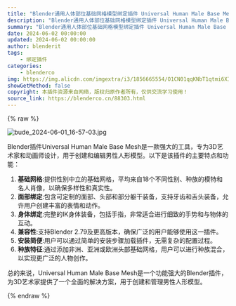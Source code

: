 ```yaml
---
title: "Blender通用人体部位基础网格模型绑定插件 Universal Human Male Base Mesh v2.1"
description: "Blender通用人体部位基础网格模型绑定插件 Universal Human Male Base Mesh v2.1"
summary: "Blender通用人体部位基础网格模型绑定插件 Universal Human Male Base Mesh v2.1"
date: 2024-06-02 00:00:00
updated: 2024-06-02 00:00:00
author: blenderit
tags: 
    - 绑定插件
categories:
    - blenderco
img: https://img.alicdn.com/imgextra/i3/1856665554/O1CN01qqKNbT1qtmi6XI7zQ_!!1856665554.jpg
showGetMethod: false
copyright: 本插件资源来自网络，版权归原作者所有，仅供交流学习使用！
source_link: https://blenderco.cn/88303.html
---
```


{% raw %}
<p><img src="https://img.alicdn.com/imgextra/i3/1856665554/O1CN01qqKNbT1qtmi6XI7zQ_!!1856665554.jpg" alt="bude_2024-06-01_16-57-03.jpg"></p><p>Blender插件Universal Human Male Base Mesh是一款强大的工具，专为3D艺术家和动画师设计，用于创建和编辑男性人形模型。以下是该插件的主要特点和功能：</p><ol>
<li><strong>基础网格</strong>:提供性别中立的基础网格，平均来自18个不同性别、种族的模特和名人肖像，以确保多样性和真实性。</li>
<li><strong>面部绑定</strong>:包含可定制的面部、头部和部分躯干装备，支持牙齿和舌头装备，允许用户创建丰富的表情和动作。</li>
<li><strong>身体绑定</strong>:完整的IK身体装备，包括手指，非常适合进行细致的手势和与物体的互动。</li>
<li><strong>兼容性</strong>:支持Blender 2.79及更高版本，确保广泛的用户能够使用这一插件。</li>
<li><strong>安装简便</strong>:用户可以通过简单的安装步骤加载插件，无需复杂的配置过程。</li>
<li><strong>种族特征</strong>:通过添加非洲、亚洲或欧洲头部基础网格，用户可以进行种族混合，以实现更广泛的人物创作。</li>
</ol><p>总的来说，Universal Human Male Base Mesh是一个功能强大的Blender插件，为3D艺术家提供了一个全面的解决方案，用于创建和管理男性人形模型。</p>
<div style="display: none">blenderco</div>
{% endraw %}